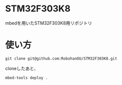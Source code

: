 # STM32F303K8
mbedを用いたSTM32F303K8用リポジトリ

# 使い方
```
git clone git@github.com:RobohanOU/STM32F303K8.git
```

cloneしたあと、
```
mbed-tools deploy .
```
